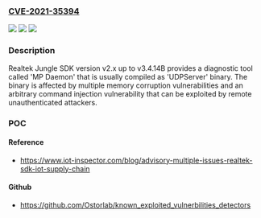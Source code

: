### [CVE-2021-35394](https://cve.mitre.org/cgi-bin/cvename.cgi?name=CVE-2021-35394)
![](https://img.shields.io/static/v1?label=Product&message=n%2Fa&color=blue)
![](https://img.shields.io/static/v1?label=Version&message=n%2Fa&color=blue)
![](https://img.shields.io/static/v1?label=Vulnerability&message=n%2Fa&color=brighgreen)

### Description

Realtek Jungle SDK version v2.x up to v3.4.14B provides a diagnostic tool called 'MP Daemon' that is usually compiled as 'UDPServer' binary. The binary is affected by multiple memory corruption vulnerabilities and an arbitrary command injection vulnerability that can be exploited by remote unauthenticated attackers.

### POC

#### Reference
- https://www.iot-inspector.com/blog/advisory-multiple-issues-realtek-sdk-iot-supply-chain

#### Github
- https://github.com/Ostorlab/known_exploited_vulnerbilities_detectors

